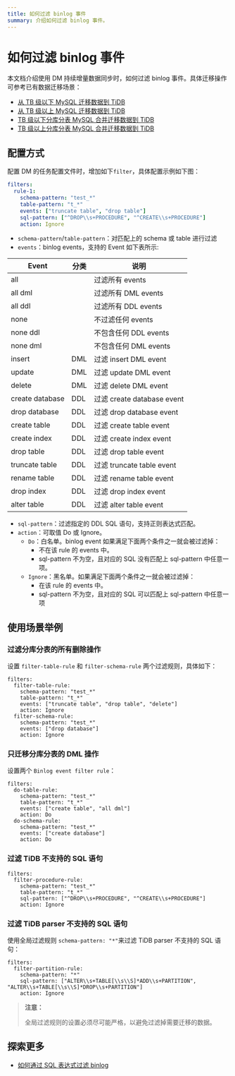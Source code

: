 ```yaml
---
title: 如何过滤 binlog 事件
summary: 介绍如何过滤 binlog 事件。
---
```


# 如何过滤 binlog 事件

本文档介绍使用 DM 持续增量数据同步时，如何过滤 binlog 事件。具体迁移操作可参考已有数据迁移场景：

- [从 TB 级以下 MySQL 迁移数据到 TiDB](/data-migration/migrate-mysql-tidb-less-tb.md)
- [从 TB 级以上 MySQL 迁移数据到 TiDB](/data-migration/migrate-mysql-tidb-above-tb.md)
- [TB 级以下分库分表 MySQL 合并迁移数据到 TiDB](/data-migration/migrate-shared-mysql-tidb-less-tb.md)
- [TB 级以上分库分表 MySQL 合并迁移数据到 TiDB](/data-migration/migrate-shared-mysql-tidb-above-tb.md)

## 配置方式

配置 DM 的任务配置文件时，增加如下`filter`，具体配置示例如下图：

```yaml
filters:
  rule-1:
    schema-pattern: "test_*"
    table-pattern: "t_*"
    events: ["truncate table", "drop table"]
    sql-pattern: ["^DROP\\s+PROCEDURE", "^CREATE\\s+PROCEDURE"]
    action: Ignore
```

- `schema-pattern`/`table-pattern`：对匹配上的 schema 或 table 进行过滤
- `events`：binlog events，支持的 Event 如下表所示:

| Event           | 分类 | 说明                       |
| --------------- | ---- | --------------------------|
| all             |      | 过滤所有 events            |
| all dml         |      | 过滤所有 DML events        |
| all ddl         |      | 过滤所有 DDL events        |
| none            |      | 不过滤任何 events          |
| none ddl        |      | 不包含任何 DDL events      |
| none dml        |      | 不包含任何 DML events      |
| insert          | DML  | 过滤 insert DML event      |
| update          | DML  | 过滤 update DML event      |
| delete          | DML  | 过滤 delete DML event      |
| create database | DDL  | 过滤 create database event |
| drop database   | DDL  | 过滤 drop database event   |
| create table    | DDL  | 过滤 create table event    |
| create index    | DDL  | 过滤 create index event    |
| drop table      | DDL  | 过滤 drop table event      |
| truncate table  | DDL  | 过滤 truncate table event  |
| rename table    | DDL  | 过滤 rename table event    |
| drop index      | DDL  | 过滤 drop index event      |
| alter table     | DDL  | 过滤 alter table event     |

- `sql-pattern`：过滤指定的 DDL SQL 语句，支持正则表达式匹配。
- `action`：可取值 Do 或 Ignore。
    - `Do`：白名单。binlog event 如果满足下面两个条件之一就会被过滤掉：
        - 不在该 rule 的 events 中。
        - sql-pattern 不为空，且对应的 SQL 没有匹配上 sql-pattern 中任意一项。
    - `Ignore`：黑名单。如果满足下面两个条件之一就会被过滤掉：
        - 在该 rule 的 events 中。
        - sql-pattern 不为空，且对应的 SQL 可以匹配上 sql-pattern 中任意一项

## 使用场景举例

### 过滤分库分表的所有删除操作

设置 `filter-table-rule` 和 `filter-schema-rule` 两个过滤规则，具体如下：

```
filters:
  filter-table-rule:
    schema-pattern: "test_*"
    table-pattern: "t_*"
    events: ["truncate table", "drop table", "delete"]
    action: Ignore
  filter-schema-rule:
    schema-pattern: "test_*"
    events: ["drop database"]
    action: Ignore
```

### 只迁移分库分表的 DML 操作

设置两个 `Binlog event filter rule`：

```
filters:
  do-table-rule:
    schema-pattern: "test_*"
    table-pattern: "t_*"
    events: ["create table", "all dml"]
    action: Do
  do-schema-rule:
    schema-pattern: "test_*"
    events: ["create database"]
    action: Do
```

### 过滤 TiDB 不支持的 SQL 语句

```
filters:
  filter-procedure-rule:
    schema-pattern: "test_*"
    table-pattern: "t_*"
    sql-pattern: ["^DROP\\s+PROCEDURE", "^CREATE\\s+PROCEDURE"]
    action: Ignore
```

### 过滤 TiDB parser 不支持的 SQL 语句

使用全局过滤规则 `schema-pattern: "*"`来过滤 TiDB parser 不支持的 SQL 语句：

```
filters:
  filter-partition-rule:
    schema-pattern: "*"
    sql-pattern: ["ALTER\\s+TABLE[\\s\\S]*ADD\\s+PARTITION", "ALTER\\s+TABLE[\\s\\S]*DROP\\s+PARTITION"]
    action: Ignore
```

> **注意：**
>
> 全局过滤规则的设置必须尽可能严格，以避免过滤掉需要迁移的数据。

## 探索更多

- [如何通过 SQL 表达式过滤 binlog](/data-migration/migrate-with-binlog-sql-expression-filter.md)